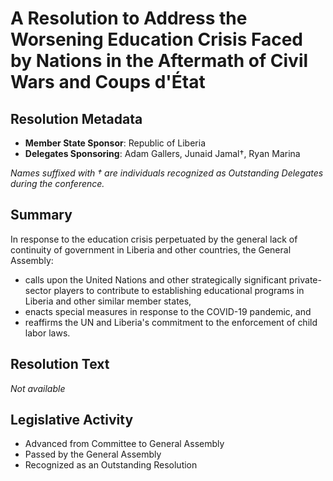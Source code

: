 # A Resolution to Address the Worsening Education Crisis Faced by Nations in the Aftermath of Civil Wars and Coups d'État

## Resolution Metadata

- **Member State Sponsor**: Republic of Liberia
- **Delegates Sponsoring**: Adam Gallers, Junaid Jamal†, Ryan Marina

*Names suffixed with † are individuals recognized as Outstanding Delegates during the conference.*

## Summary

In response to the education crisis perpetuated by the general lack of continuity of government in Liberia and other countries, the General Assembly:

- calls upon the United Nations and other strategically significant private-sector players to contribute to establishing educational programs in Liberia and other similar member states,
- enacts special measures in response to the COVID-19 pandemic, and
- reaffirms the UN and Liberia's commitment to the enforcement of child labor laws.

## Resolution Text

*Not available*

## Legislative Activity

- Advanced from Committee to General Assembly
- Passed by the General Assembly
- Recognized as an Outstanding Resolution
